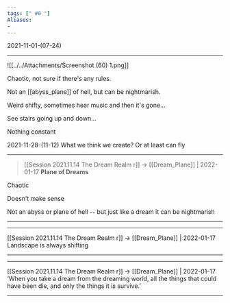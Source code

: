 ```yaml
---
tags: [" #0 "]
Aliases:
- 
---
```

2021-11-01-(07-24)

---


![[../../Attachments/Screenshot (60) 1.png]]

Chaotic, not sure if there's any rules.

Not an [[abyss_plane]] of hell, but can be nightmarish.

Weird shifty, sometimes hear music and then it's gone...

See stairs going up and down...

Nothing constant 

2021-11-28-(11-12)
What we think we create? Or at least can fly


---
> [[Session 2021.11.14 The Dream Realm r]] -> [[Dream_Plane]] | 2022-01-17 **Plane of Dreams**

Chaotic

Doesn’t make sense

Not an abyss or plane of hell -- but just like a dream it can be nightmarish

---

---

[[Session 2021.11.14 The Dream Realm r]] -> [[Dream_Plane]] | 2022-01-17
Landscape is always shifting

---


---

[[Session 2021.11.14 The Dream Realm r]] -> [[Dream_Plane]] | 2022-01-17
‘When you take a dream from the dreaming world, all the things that could have been die, and only the things it is survive.’

---
